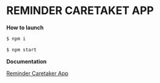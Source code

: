 # REMINDER CARETAKET APP

**How to launch**


```sh
$ npm i
```

```sh
$ npm start
```

**Documentation**

[Reminder Caretaker App](docs/)